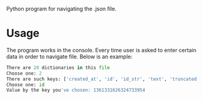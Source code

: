 Python program for navigating the .json file.

# Usage

The program works in the console. Every time user is asked to enter certain data in order to navigate file. Below is an example:

```python
There are 20 dictionaries in this file
Choose one: 2
There are such keys: ['created_at', 'id', 'id_str', 'text', 'truncated', 'entities', 'source', 'in_reply_to_status_id', 'in_reply_to_status_id_str', 'in_reply_to_user_id', 'in_reply_to_user_id_str', 'in_reply_to_screen_name', 'user', 'geo', 'coordinates', 'place', 'contributors', 'is_quote_status', 'retweet_count', 'favorite_count', 'favorited', 'retweeted', 'possibly_sensitive', 'lang']
Choose one: id
Value by the key you've chosen: 1361331626324733954
```
